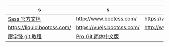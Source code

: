 |s|s|s|s|
|---|---|---|---|
|[Sass 官方文档](http://sass-lang.com/documentation/file.SASS_REFERENCE.html)|http://www.bootcss.com/|https://webpack.bootcss.com/|http://www.gulpjs.com.cn/|
|https://liquid.bootcss.com/|https://vuejs.bootcss.com/|http://www.bootcss.com/p/underscore/|s|
|[廖学锋 git 教程](http://www.liaoxuefeng.com/wiki/0013739516305929606dd18361248578c67b8067c8c017b000)|[Pro Git 简体中文版](http://iissnan.com/progit/)||
